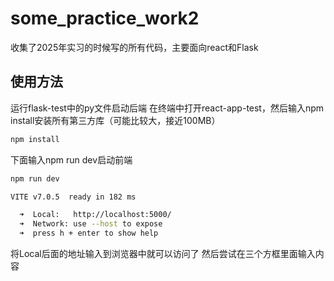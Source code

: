 # some_practice_work2
收集了2025年实习的时候写的所有代码，主要面向react和Flask

## 使用方法
运行flask-test中的py文件启动后端
在终端中打开react-app-test，然后输入npm install安装所有第三方库（可能比较大，接近100MB）
```bash
npm install
```
下面输入npm run dev启动前端
```bash
npm run dev
```
```bash
VITE v7.0.5  ready in 182 ms

  ➜  Local:   http://localhost:5000/
  ➜  Network: use --host to expose
  ➜  press h + enter to show help
```
将Local后面的地址输入到浏览器中就可以访问了
然后尝试在三个方框里面输入内容
